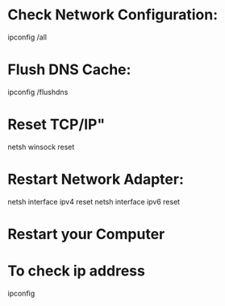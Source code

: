 # Check Network Configuration:
ipconfig /all

# Flush DNS Cache:
ipconfig /flushdns

# Reset TCP/IP"
netsh winsock reset

# Restart Network Adapter:
netsh interface ipv4 reset
netsh interface ipv6 reset

# Restart your Computer

# To check ip address
ipconfig
